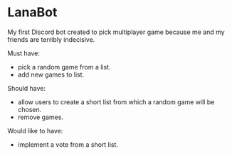 # LanaBot

My first Discord bot created to pick multiplayer game because me and my friends are terribly indecisive.

Must have:
  - pick a random game from a list.
  - add new games to list.

Should have:
  - allow users to create a short list from which a random game will be chosen.
  - remove games.

Would like to have:
  - implement a vote from a short list.